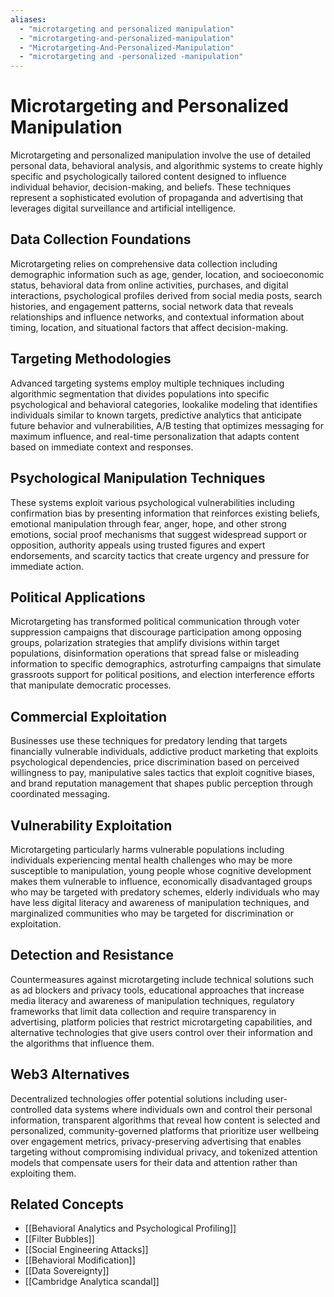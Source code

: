 ```yaml
---
aliases:
  - "microtargeting and personalized manipulation"
  - "microtargeting-and-personalized-manipulation"
  - "Microtargeting-And-Personalized-Manipulation"
  - "microtargeting and -personalized -manipulation"
---
```


# Microtargeting and Personalized Manipulation

Microtargeting and personalized manipulation involve the use of detailed personal data, behavioral analysis, and algorithmic systems to create highly specific and psychologically tailored content designed to influence individual behavior, decision-making, and beliefs. These techniques represent a sophisticated evolution of propaganda and advertising that leverages digital surveillance and artificial intelligence.

## Data Collection Foundations

Microtargeting relies on comprehensive data collection including demographic information such as age, gender, location, and socioeconomic status, behavioral data from online activities, purchases, and digital interactions, psychological profiles derived from social media posts, search histories, and engagement patterns, social network data that reveals relationships and influence networks, and contextual information about timing, location, and situational factors that affect decision-making.

## Targeting Methodologies

Advanced targeting systems employ multiple techniques including algorithmic segmentation that divides populations into specific psychological and behavioral categories, lookalike modeling that identifies individuals similar to known targets, predictive analytics that anticipate future behavior and vulnerabilities, A/B testing that optimizes messaging for maximum influence, and real-time personalization that adapts content based on immediate context and responses.

## Psychological Manipulation Techniques

These systems exploit various psychological vulnerabilities including confirmation bias by presenting information that reinforces existing beliefs, emotional manipulation through fear, anger, hope, and other strong emotions, social proof mechanisms that suggest widespread support or opposition, authority appeals using trusted figures and expert endorsements, and scarcity tactics that create urgency and pressure for immediate action.

## Political Applications

Microtargeting has transformed political communication through voter suppression campaigns that discourage participation among opposing groups, polarization strategies that amplify divisions within target populations, disinformation operations that spread false or misleading information to specific demographics, astroturfing campaigns that simulate grassroots support for political positions, and election interference efforts that manipulate democratic processes.

## Commercial Exploitation

Businesses use these techniques for predatory lending that targets financially vulnerable individuals, addictive product marketing that exploits psychological dependencies, price discrimination based on perceived willingness to pay, manipulative sales tactics that exploit cognitive biases, and brand reputation management that shapes public perception through coordinated messaging.

## Vulnerability Exploitation

Microtargeting particularly harms vulnerable populations including individuals experiencing mental health challenges who may be more susceptible to manipulation, young people whose cognitive development makes them vulnerable to influence, economically disadvantaged groups who may be targeted with predatory schemes, elderly individuals who may have less digital literacy and awareness of manipulation techniques, and marginalized communities who may be targeted for discrimination or exploitation.

## Detection and Resistance

Countermeasures against microtargeting include technical solutions such as ad blockers and privacy tools, educational approaches that increase media literacy and awareness of manipulation techniques, regulatory frameworks that limit data collection and require transparency in advertising, platform policies that restrict microtargeting capabilities, and alternative technologies that give users control over their information and the algorithms that influence them.

## Web3 Alternatives

Decentralized technologies offer potential solutions including user-controlled data systems where individuals own and control their personal information, transparent algorithms that reveal how content is selected and personalized, community-governed platforms that prioritize user wellbeing over engagement metrics, privacy-preserving advertising that enables targeting without compromising individual privacy, and tokenized attention models that compensate users for their data and attention rather than exploiting them.

## Related Concepts

- [[Behavioral Analytics and Psychological Profiling]]
- [[Filter Bubbles]]
- [[Social Engineering Attacks]]
- [[Behavioral Modification]]
- [[Data Sovereignty]]
- [[Cambridge Analytica scandal]]